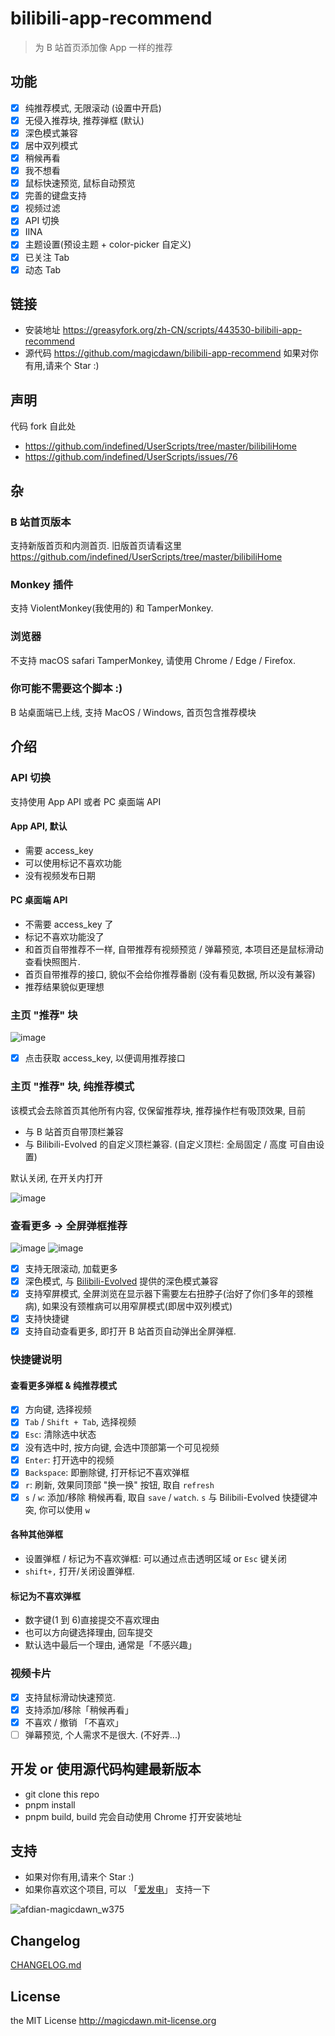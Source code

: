 # bilibili-app-recommend

> 为 B 站首页添加像 App 一样的推荐

## 功能

- [x] 纯推荐模式, 无限滚动 (设置中开启)
- [x] 无侵入推荐块, 推荐弹框 (默认)
- [x] 深色模式兼容
- [x] 居中双列模式
- [x] 稍候再看
- [x] 我不想看
- [x] 鼠标快速预览, 鼠标自动预览
- [x] 完善的键盘支持
- [x] 视频过滤
- [x] API 切换
- [x] IINA
- [x] 主题设置(预设主题 + color-picker 自定义)
- [x] 已关注 Tab
- [x] 动态 Tab

## 链接

- 安装地址 https://greasyfork.org/zh-CN/scripts/443530-bilibili-app-recommend
- 源代码 https://github.com/magicdawn/bilibili-app-recommend 如果对你有用,请来个 Star :)

## 声明

代码 fork 自此处

- https://github.com/indefined/UserScripts/tree/master/bilibiliHome
- https://github.com/indefined/UserScripts/issues/76

## 杂

### B 站首页版本

支持新版首页和内测首页. 旧版首页请看这里 https://github.com/indefined/UserScripts/tree/master/bilibiliHome

### Monkey 插件

支持 ViolentMonkey(我使用的) 和 TamperMonkey.

### 浏览器

不支持 macOS safari TamperMonkey, 请使用 Chrome / Edge / Firefox.

### 你可能不需要这个脚本 :)

B 站桌面端已上线, 支持 MacOS / Windows, 首页包含推荐模块

## 介绍

### API 切换

支持使用 App API 或者 PC 桌面端 API

#### App API, 默认

- 需要 access_key
- 可以使用标记不喜欢功能
- 没有视频发布日期

#### PC 桌面端 API

- 不需要 access_key 了
- 标记不喜欢功能没了
- 和首页自带推荐不一样, 自带推荐有视频预览 / 弹幕预览, 本项目还是鼠标滑动查看快照图片.
- 首页自带推荐的接口, 貌似不会给你推荐番剧 (没有看见数据, 所以没有兼容)
- 推荐结果貌似更理想

### 主页 "推荐" 块

![image](https://user-images.githubusercontent.com/4067115/163818208-9090095d-1690-4d03-a0ff-bcca72b071ea.png)

- [x] 点击获取 access_key, 以便调用推荐接口

### 主页 "推荐" 块, 纯推荐模式

该模式会去除首页其他所有内容, 仅保留推荐块, 推荐操作栏有吸顶效果, 目前

- 与 B 站首页自带顶栏兼容
- 与 Bilibili-Evolved 的自定义顶栏兼容. (自定义顶栏: 全局固定 / 高度 可自由设置)

默认关闭, 在开关内打开

![image](https://user-images.githubusercontent.com/4067115/203917748-bce30561-80cf-4389-ab15-31d7cf79c9a2.png)

### 查看更多 -> 全屏弹框推荐

![image](https://user-images.githubusercontent.com/4067115/163818386-1550dcbd-69fb-4eec-9db2-fb4d538a7e20.png)
![image](https://user-images.githubusercontent.com/4067115/182653003-e48befbe-c69a-4ccc-9bee-b4fe97149052.png)

- [x] 支持无限滚动, 加载更多
- [x] 深色模式, 与 [Bilibili-Evolved](https://github.com/the1812/Bilibili-Evolved) 提供的深色模式兼容
- [x] 支持窄屏模式, 全屏浏览在显示器下需要左右扭脖子(治好了你们多年的颈椎病), 如果没有颈椎病可以用窄屏模式(即居中双列模式)
- [x] 支持快捷键
- [x] 支持自动查看更多, 即打开 B 站首页自动弹出全屏弹框.

### 快捷键说明

#### 查看更多弹框 & 纯推荐模式

- [x] 方向键, 选择视频
- [x] `Tab` / `Shift + Tab`, 选择视频
- [x] `Esc`: 清除选中状态
- [x] 没有选中时, 按方向键, 会选中顶部第一个可见视频
- [x] `Enter`: 打开选中的视频
- [x] `Backspace`: 即删除键, 打开标记不喜欢弹框
- [x] `r`: 刷新, 效果同顶部 "换一换" 按钮, 取自 `refresh`
- [x] `s` / `w`: 添加/移除 稍候再看, 取自 `save` / `watch`. `s` 与 Bilibili-Evolved 快捷键冲突, 你可以使用 `w`

#### 各种其他弹框

- 设置弹框 / 标记为不喜欢弹框: 可以通过点击透明区域 or `Esc` 键关闭
- `shift+,` 打开/关闭设置弹框.

#### 标记为不喜欢弹框

- 数字键(1 到 6)直接提交不喜欢理由
- 也可以方向键选择理由, 回车提交
- 默认选中最后一个理由, 通常是「不感兴趣」

### 视频卡片

- [x] 支持鼠标滑动快速预览.
- [x] 支持添加/移除「稍候再看」
- [x] 不喜欢 / 撤销 「不喜欢」
- [ ] 弹幕预览, 个人需求不是很大. (不好弄...)

## 开发 or 使用源代码构建最新版本

- git clone this repo
- pnpm install
- pnpm build, build 完会自动使用 Chrome 打开安装地址

## 支持

- 如果对你有用,请来个 Star :)
- 如果你喜欢这个项目, 可以 「[爱发电](https://afdian.net/a/magicdawn)」 支持一下

![afdian-magicdawn_w375](https://ghproxy.com/https://raw.githubusercontent.com/magicdawn/magicdawn/master/images/afdian-magicdawn_w375.jpg)

## Changelog

[CHANGELOG.md](https://github.com/magicdawn/bilibili-app-recommend/blob/master/CHANGELOG.md)

## License

the MIT License http://magicdawn.mit-license.org
